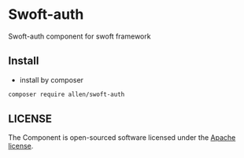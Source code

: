 # Swoft-auth

Swoft-auth component for swoft framework

## Install

- install by composer

```bash
composer require allen/swoft-auth
```

## LICENSE

The Component is open-sourced software licensed under the [Apache license](LICENSE).

